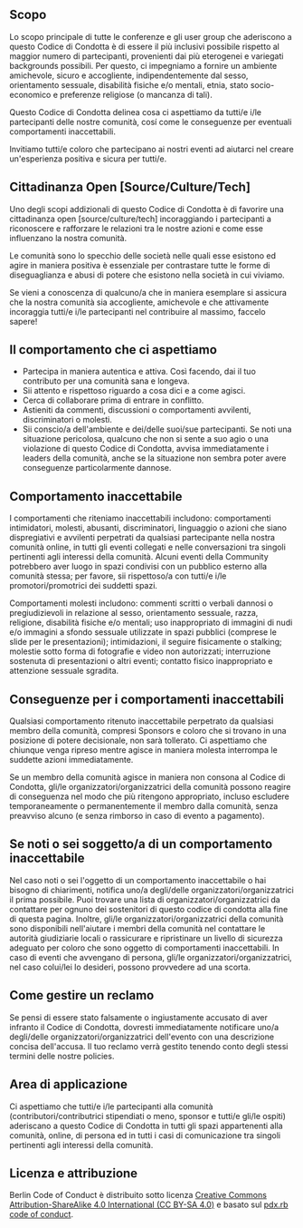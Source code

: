 Scopo
-------

Lo scopo principale di tutte le conferenze e gli user group che aderiscono a questo Codice di Condotta è di essere il più inclusivi possibile rispetto al maggior numero di partecipanti, provenienti dai più eterogenei e variegati backgrounds possibili. Per questo, ci impegniamo a fornire un ambiente amichevole, sicuro e accogliente, indipendentemente dal sesso, orientamento sessuale, disabilità fisiche e/o mentali, etnia, stato socio-economico e preferenze religiose (o mancanza di tali).

Questo Codice di Condotta delinea cosa ci aspettiamo da tutti/e i/le partecipanti delle nostre comunità, cosí come le conseguenze per eventuali comportamenti inaccettabili.

Invitiamo tutti/e coloro che partecipano ai nostri eventi ad aiutarci nel creare un'esperienza positiva e sicura per tutti/e.


Cittadinanza Open [Source/Culture/Tech]
--------------------------------------

Uno degli scopi addizionali di questo Codice di Condotta è di favorire una cittadinanza open [source/culture/tech] incoraggiando i partecipanti a riconoscere e rafforzare le relazioni tra le nostre azioni e come esse influenzano la nostra comunità.

Le comunità sono lo specchio delle società nelle quali esse esistono ed agire in maniera positiva è essenziale per contrastare tutte le forme di diseguaglianza e abusi di potere che esistono nella società in cui viviamo.


Se vieni a conoscenza di qualcuno/a che in maniera esemplare si assicura che la nostra comunità sia accogliente, amichevole e che attivamente incoraggia tutti/e i/le partecipanti nel contribuire al massimo, faccelo sapere!


Il comportamento che ci aspettiamo
-----------------

* Partecipa in maniera autentica e attiva. Così facendo, dai il tuo contributo per una comunità sana e longeva.
* Sii attento e rispettoso riguardo a cosa dici e a come agisci.
* Cerca di collaborare prima di entrare in conflitto.
* Astieniti da commenti, discussioni o comportamenti avvilenti, discriminatori o molesti.
* Sii conscio/a dell'ambiente e dei/delle suoi/sue partecipanti. Se noti una situazione pericolosa, qualcuno che non si sente a suo agio o una violazione di questo Codice di Condotta, avvisa immediatamente i leaders della comunità, anche se la situazione non sembra poter avere conseguenze particolarmente dannose.


Comportamento inaccettabile
---------------------

I comportamenti che riteniamo inaccettabili includono: comportamenti intimidatori, molesti, abusanti, discriminatori, linguaggio o azioni che siano dispregiativi e avvilenti perpetrati da qualsiasi partecipante nella nostra comunità online, in tutti gli eventi collegati e nelle conversazioni tra singoli pertinenti agli interessi della comunità. Alcuni eventi della Community potrebbero aver luogo in spazi condivisi con un pubblico esterno alla comunità stessa; per favore, sii rispettoso/a con tutti/e i/le promotori/promotrici dei suddetti spazi.

Comportamenti molesti includono: commenti scritti o verbali dannosi o pregiudizievoli in relazione al sesso, orientamento sessuale, razza, religione, disabilità fisiche e/o mentali; uso inappropriato di immagini di nudi e/o immagini a sfondo sessuale utilizzate in spazi pubblici (comprese le slide per le presentazioni); intimidazioni, il seguire fisicamente o stalking; molestie sotto forma di fotografie e video non autorizzati; interruzione sostenuta di presentazioni o altri eventi; contatto fisico inappropriato e attenzione sessuale sgradita.


Conseguenze per i comportamenti inaccettabili
-------------------------------------

Qualsiasi comportamento ritenuto inaccettabile perpetrato da qualsiasi membro della comunità, compresi Sponsors e coloro che si trovano in una posizione di potere decisionale, non sarà tollerato.
Ci aspettiamo che chiunque venga ripreso mentre agisce in maniera molesta interrompa le suddette azioni immediatamente.

Se un membro della comunità agisce in maniera non consona al Codice di Condotta, gli/le organizzatori/organizzatrici della comunità possono reagire di conseguenza nel modo che più ritengono appropriato, incluso escludere temporaneamente o permanentemente il membro dalla comunità, senza preavviso alcuno (e senza rimborso in caso di evento a pagamento).


Se noti o sei soggetto/a di un comportamento inaccettabile
------------------------------------------------------

Nel caso noti o sei l'oggetto di un comportamento inaccettabile o hai bisogno di chiarimenti, notifica uno/a degli/delle organizzatori/organizzatrici il prima possibile.
Puoi trovare una lista di organizzatori/organizzatrici da contattare per ognuno dei sostenitori di questo codice di condotta alla fine di questa pagina.
Inoltre, gli/le organizzatori/organizzatrici della comunità sono disponibili nell'aiutare i membri della comunità nel contattare le autorità giudiziarie locali o rassicurare e ripristinare un livello di sicurezza adeguato per coloro che sono oggetto di comportamenti inaccettabili. In caso di eventi che avvengano di persona, gli/le organizzatori/organizzatrici, nel caso colui/lei lo desideri, possono provvedere ad una scorta.


Come gestire un reclamo
---------------------

Se pensi di essere stato falsamente o ingiustamente accusato di aver infranto il Codice di Condotta, dovresti immediatamente notificare uno/a degli/delle organizzatori/organizzatrici dell'evento con una descrizione concisa dell'accusa. Il tuo reclamo verrà gestito tenendo conto degli stessi termini delle nostre policies.


Area di applicazione
-----

Ci aspettiamo che tutti/e i/le partecipanti alla comunità (contributori/contributrici stipendiati o meno, sponsor e tutti/e gli/le ospiti) aderiscano a questo Codice di Condotta in tutti gli spazi appartenenti alla comunità, online, di persona ed in tutti i casi di comunicazione tra singoli pertinenti agli interessi della comunità.


Licenza e attribuzione
-----------------------

Berlin Code of Conduct è distribuito sotto licenza [Creative Commons Attribution-ShareAlike 4.0 International (CC BY-SA 4.0)](https://creativecommons.org/licenses/by-sa/4.0/) e basato sul [pdx.rb code of conduct](http://pdxruby.org/codeofconduct).

